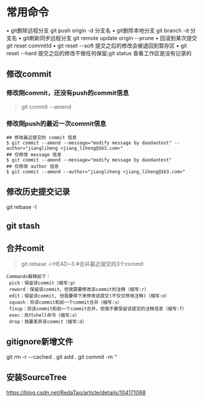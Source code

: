 # 常用命令

 • git删除远程分支   git push origin -d 分支名
 • git删除本地分支   git branch -d 分支名
 • git刷新同步远程分支   git remote update origin --prune
 • 回滚到某次提交  git reset  commitId
 • git reset --soft  提交之后的修改会被退回到暂存区
 • git reset --hard  提交之后的修改不做任何保留;git status 查看工作区是没有记录的

## 修改commit

### 修改刚commit，还没有push的commit信息

> git commit --amend

### 修改刚push的最近一次commit信息

```git
## 修改最近提交的 commit 信息
$ git commit --amend --message="modify message by daodaotest" --author="jiangliheng <jiang_liheng@163.com>"
## 仅修改 message 信息
$ git commit --amend --message="modify message by daodaotest"
## 仅修改 author 信息
$ git commit --amend --author="jiangliheng <jiang_liheng@163.com>"
```

## 修改历史提交记录

git rebase -I

## git stash

## 合并comit

> git rebase -i HEAD~3 #合并最近提交的3个commit

```git
Commands解释如下：
 pick：保留该commit（缩写:p）
 reword：保留该commit，但我需要修改该commit的注释（缩写:r）
 edit：保留该commit, 但我要停下来修改该提交(不仅仅修改注释)（缩写:e）
 squash：将该commit和前一个commit合并（缩写:s）
 fixup：将该commit和前一个commit合并，但我不要保留该提交的注释信息（缩写:f）
 exec：执行shell命令（缩写:x）
 drop：我要丢弃该commit（缩写:d）
```

## gitignore新增文件

git rm -r --cached .
git add .
git commit -m ''

## 安装SourceTree

<https://blog.csdn.net/RedaTao/article/details/104171068>
